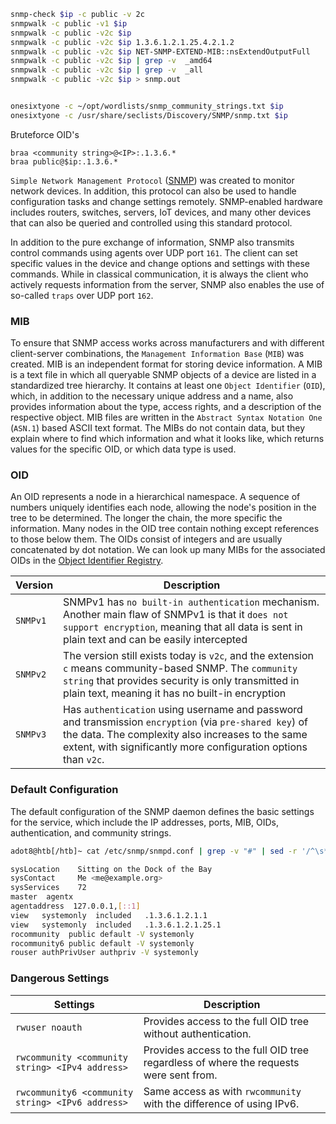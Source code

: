 ```bash
snmp-check $ip -c public -v 2c
snmpwalk -c public -v1 $ip  
snmpwalk -c public -v2c $ip
snmpwalk -c public -v2c $ip 1.3.6.1.2.1.25.4.2.1.2
snmpwalk -c public -v2c $ip NET-SNMP-EXTEND-MIB::nsExtendOutputFull
snmpwalk -c public -v2c $ip | grep -v  _amd64
snmpwalk -c public -v2c $ip | grep -v  _all
snmpwalk -c public -v2c $ip > snmp.out


onesixtyone -c ~/opt/wordlists/snmp_community_strings.txt $ip
onesixtyone -c /usr/share/seclists/Discovery/SNMP/snmp.txt $ip
```

Bruteforce OID's
```
braa <community string>@<IP>:.1.3.6.* 
braa public@$ip:.1.3.6.*
```

`Simple Network Management Protocol` ([SNMP](https://datatracker.ietf.org/doc/html/rfc1157)) was created to monitor network devices. In addition, this protocol can also be used to handle configuration tasks and change settings remotely. SNMP-enabled hardware includes routers, switches, servers, IoT devices, and many other devices that can also be queried and controlled using this standard protocol.

In addition to the pure exchange of information, SNMP also transmits control commands using agents over UDP port `161`. The client can set specific values in the device and change options and settings with these commands. While in classical communication, it is always the client who actively requests information from the server, SNMP also enables the use of so-called `traps` over UDP port `162`.

### MIB
To ensure that SNMP access works across manufacturers and with different client-server combinations, the `Management Information Base` (`MIB`) was created. MIB is an independent format for storing device information. A MIB is a text file in which all queryable SNMP objects of a device are listed in a standardized tree hierarchy. It contains at least one `Object Identifier` (`OID`), which, in addition to the necessary unique address and a name, also provides information about the type, access rights, and a description of the respective object. MIB files are written in the `Abstract Syntax Notation One` (`ASN.1`) based ASCII text format. The MIBs do not contain data, but they explain where to find which information and what it looks like, which returns values for the specific OID, or which data type is used.
### OID
An OID represents a node in a hierarchical namespace. A sequence of numbers uniquely identifies each node, allowing the node's position in the tree to be determined. The longer the chain, the more specific the information. Many nodes in the OID tree contain nothing except references to those below them. The OIDs consist of integers and are usually concatenated by dot notation. We can look up many MIBs for the associated OIDs in the [Object Identifier Registry](https://www.alvestrand.no/objectid/).

| **Version** | **Description**                                                                                                                                                                                                                |
| ----------- | ------------------------------------------------------------------------------------------------------------------------------------------------------------------------------------------------------------------------------ |
| `SNMPv1`    | SNMPv1 has `no built-in authentication` mechanism. Another main flaw of SNMPv1 is that it `does not support encryption`, meaning that all data is sent in plain text and can be easily intercepted                             |
| `SNMPv2`    | The version still exists today is `v2c`, and the extension `c` means community-based SNMP. The `community string` that provides security is only transmitted in plain text, meaning it has no built-in encryption              |
| `SNMPv3`    | Has `authentication` using username and password and transmission `encryption` (via `pre-shared key`) of the data. The complexity also increases to the same extent, with significantly more configuration options than `v2c`. |
### Default Configuration
The default configuration of the SNMP daemon defines the basic settings for the service, which include the IP addresses, ports, MIB, OIDs, authentication, and community strings.
```bash
adot8@htb[/htb]~ cat /etc/snmp/snmpd.conf | grep -v "#" | sed -r '/^\s*$/d'

sysLocation    Sitting on the Dock of the Bay
sysContact     Me <me@example.org>
sysServices    72
master  agentx
agentaddress  127.0.0.1,[::1]
view   systemonly  included   .1.3.6.1.2.1.1
view   systemonly  included   .1.3.6.1.2.1.25.1
rocommunity  public default -V systemonly
rocommunity6 public default -V systemonly
rouser authPrivUser authpriv -V systemonly
```
### Dangerous Settings
|**Settings**|**Description**|
|---|---|
|`rwuser noauth`|Provides access to the full OID tree without authentication.|
|`rwcommunity <community string> <IPv4 address>`|Provides access to the full OID tree regardless of where the requests were sent from.|
|`rwcommunity6 <community string> <IPv6 address>`|Same access as with `rwcommunity` with the difference of using IPv6.|